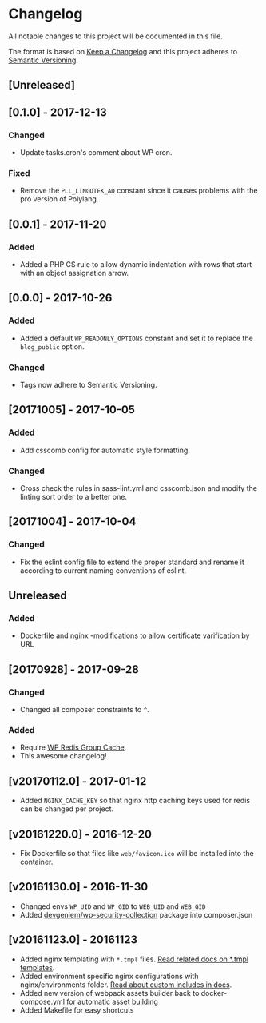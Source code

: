 # Changelog
All notable changes to this project will be documented in this file.

The format is based on [Keep a Changelog](http://keepachangelog.com/en/1.0.0/) and this project adheres to [Semantic Versioning](http://semver.org/spec/v2.0.0.html).

## [Unreleased]

## [0.1.0] - 2017-12-13

### Changed

- Update tasks.cron's comment about WP cron.

### Fixed

- Remove the `PLL_LINGOTEK_AD` constant since it causes problems with the pro version of Polylang.

## [0.0.1] - 2017-11-20

### Added
- Added a PHP CS rule to allow dynamic indentation with rows that start with an object assignation arrow.

## [0.0.0] - 2017-10-26

### Added

- Added a default `WP_READONLY_OPTIONS` constant and set it to replace the `blog_public` option.

### Changed

- Tags now adhere to Semantic Versioning.

## [20171005] - 2017-10-05

### Added

- Add csscomb config for automatic style formatting.

### Changed

- Cross check the rules in sass-lint.yml and csscomb.json and modify the linting sort order to a better one.

## [20171004] - 2017-10-04

### Changed

- Fix the eslint config file to extend the proper standard and rename it according to current naming conventions of eslint.

## Unreleased

### Added

- Dockerfile and nginx -modifications to allow certificate varification by URL

## [20170928] - 2017-09-28

### Changed

- Changed all composer constraints to `^`.

### Added

- Require [WP Redis Group Cache](https://github.com/devgeniem/wp-redis-group-cache).
- This awesome changelog!

## [v20170112.0] - 2017-01-12

- Added `NGINX_CACHE_KEY` so that nginx http caching keys used for redis can be changed per project.

## [v20161220.0] - 2016-12-20

- Fix Dockerfile so that files like `web/favicon.ico` will be installed into the container.

## [v20161130.0] - 2016-11-30

- Changed envs `WP_UID` and `WP_GID` to `WEB_UID` and `WEB_GID`
- Added [devgeniem/wp-security-collection](https://github.com/devgeniem/wp-security-collection) package into composer.json

## [v20161123.0] - 20161123

- Added nginx templating with `*.tmpl` files. [Read related docs on *.tmpl templates](https://devgeniem.github.io/nginx/tmpl-templating/).
- Added environment specific nginx configurations with nginx/environments folder. [Read about custom includes in docs](https://devgeniem.github.io/nginx/custom-includes/).
- Added new version of webpack assets builder back to docker-compose.yml for automatic asset building
- Added Makefile for easy shortcuts

